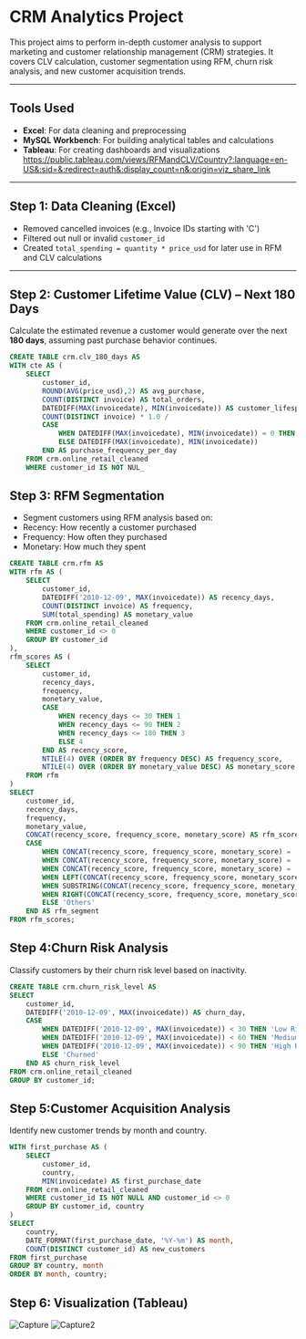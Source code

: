 #  CRM Analytics Project

This project aims to perform in-depth customer analysis to support marketing and customer relationship management (CRM) strategies. It covers CLV calculation, customer segmentation using RFM, churn risk analysis, and new customer acquisition trends.

---

##  Tools Used

- **Excel**: For data cleaning and preprocessing
- **MySQL Workbench**: For building analytical tables and calculations
- **Tableau**: For creating dashboards and visualizations https://public.tableau.com/views/RFMandCLV/Country?:language=en-US&:sid=&:redirect=auth&:display_count=n&:origin=viz_share_link

---

##  Step 1: Data Cleaning (Excel)

- Removed cancelled invoices (e.g., Invoice IDs starting with 'C')
- Filtered out null or invalid `customer_id`
- Created `total_spending = quantity * price_usd` for later use in RFM and CLV calculations

---

##  Step 2: Customer Lifetime Value (CLV) – Next 180 Days

Calculate the estimated revenue a customer would generate over the next **180 days**, assuming past purchase behavior continues.

```sql
CREATE TABLE crm.clv_180_days AS
WITH cte AS (
    SELECT 
        customer_id,
        ROUND(AVG(price_usd),2) AS avg_purchase,
        COUNT(DISTINCT invoice) AS total_orders,
        DATEDIFF(MAX(invoicedate), MIN(invoicedate)) AS customer_lifespan,
        COUNT(DISTINCT invoice) * 1.0 / 
        CASE 
            WHEN DATEDIFF(MAX(invoicedate), MIN(invoicedate)) = 0 THEN 1
            ELSE DATEDIFF(MAX(invoicedate), MIN(invoicedate))
        END AS purchase_frequency_per_day
    FROM crm.online_retail_cleaned
    WHERE customer_id IS NOT NUL_
```

## Step 3: RFM Segmentation

- Segment customers using RFM analysis based on:
- Recency: How recently a customer purchased
- Frequency: How often they purchased
- Monetary: How much they spent 

```sql
CREATE TABLE crm.rfm AS
WITH rfm AS (
    SELECT
        customer_id,
        DATEDIFF('2010-12-09', MAX(invoicedate)) AS recency_days,
        COUNT(DISTINCT invoice) AS frequency,
        SUM(total_spending) AS monetary_value
    FROM crm.online_retail_cleaned
    WHERE customer_id <> 0
    GROUP BY customer_id
),
rfm_scores AS (
    SELECT
        customer_id,
        recency_days,
        frequency,
        monetary_value,
        CASE
            WHEN recency_days <= 30 THEN 1
            WHEN recency_days <= 90 THEN 2
            WHEN recency_days <= 180 THEN 3
            ELSE 4
        END AS recency_score,
        NTILE(4) OVER (ORDER BY frequency DESC) AS frequency_score,
        NTILE(4) OVER (ORDER BY monetary_value DESC) AS monetary_score
    FROM rfm
)
SELECT
    customer_id,
    recency_days,
    frequency,
    monetary_value,
    CONCAT(recency_score, frequency_score, monetary_score) AS rfm_score,
    CASE 
        WHEN CONCAT(recency_score, frequency_score, monetary_score) = '111' THEN 'Best Customers'
        WHEN CONCAT(recency_score, frequency_score, monetary_score) = '311' THEN 'Almost Lost'
        WHEN CONCAT(recency_score, frequency_score, monetary_score) = '411' THEN 'Lost Customers'
        WHEN LEFT(CONCAT(recency_score, frequency_score, monetary_score),1) = '1' THEN 'Recent Customers'
        WHEN SUBSTRING(CONCAT(recency_score, frequency_score, monetary_score),2,1) = '1' THEN 'Loyal Customers'
        WHEN RIGHT(CONCAT(recency_score, frequency_score, monetary_score),1) = '1' THEN 'Big Spenders'
        ELSE 'Others'
    END AS rfm_segment
FROM rfm_scores;
```

## Step 4:Churn Risk Analysis
Classify customers by their churn risk level based on inactivity.

```sql
CREATE TABLE crm.churn_risk_level AS
SELECT
    customer_id,
    DATEDIFF('2010-12-09', MAX(invoicedate)) AS churn_day,
    CASE
        WHEN DATEDIFF('2010-12-09', MAX(invoicedate)) < 30 THEN 'Low Risk'
        WHEN DATEDIFF('2010-12-09', MAX(invoicedate)) < 60 THEN 'Medium Risk'
        WHEN DATEDIFF('2010-12-09', MAX(invoicedate)) < 90 THEN 'High Risk'
        ELSE 'Churned'
    END AS churn_risk_level
FROM crm.online_retail_cleaned
GROUP BY customer_id;
```
## Step 5:Customer Acquisition Analysis
Identify new customer trends by month and country.

```sql
WITH first_purchase AS (
    SELECT
        customer_id,
        country,
        MIN(invoicedate) AS first_purchase_date
    FROM crm.online_retail_cleaned
    WHERE customer_id IS NOT NULL AND customer_id <> 0
    GROUP BY customer_id, country
)
SELECT
    country,
    DATE_FORMAT(first_purchase_date, '%Y-%m') AS month,
    COUNT(DISTINCT customer_id) AS new_customers
FROM first_purchase
GROUP BY country, month
ORDER BY month, country;
```
## Step 6: Visualization (Tableau)
![Capture](https://github.com/user-attachments/assets/7abdd425-adf9-4927-b796-466caf2e9c46)
![Capture2](https://github.com/user-attachments/assets/1bc64244-2cec-418b-ac49-6507555f6fe9)




